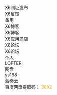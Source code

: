 X6网址发布<br>
<a href="https://support.qq.com/embed/phone/93346" style="text-decoration: none;">X6反馈</a>
<br>
备用
<br>
<a href="https://url.cn/56kN3Td" style="text-decoration: none;">X6博客</a>
<br>
<a href="https://url.cn/5el0LNp" style="text-decoration: none;">X6博客</a>
<br>
<a href="https://3475272270.wodemo.com/" style="text-decoration: none;">X6应用商店</a>
<br>
<a href="http://bbs.clby.firadio.net/" style="text-decoration: none;">X6论坛</a>
<br>
<a href="https://url.cn/5P0Wz8b" style="text-decoration: none;">X6论坛</a>
<br>
个人
<br>
<a href="http://javayingyongshangdian.lofter.com" style="text-decoration: none;">LOFTER</a>
<br>
网盘
<br>
<a href="http://a3475272270.ys168.com/" style="text-decoration: none;">ys168</a>
<br>
<a href="https://www.lanzous.com/b04a4bp3i" style="text-decoration: none;">蓝奏云</a>
<br>
<a href="https://pan.baidu.com/s/10kj7o8e3csuTA0W1V7KAwA" style="text-decoration: none;">百度网盘</a>提取码： </font> <font color="orange">38h2
